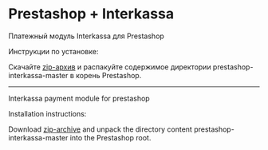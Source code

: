 Prestashop + Interkassa
=====================

Платежный модуль Interkassa для Prestashop

Инструкции по установке:

Скачайте [zip-архив](https://github.com/logical-and/prestashop-interkassa/archive/master.zip) и распакуйте содержимое директории prestashop-interkassa-master в корень Prestashop.

---

Interkassa payment module for prestashop

Installation instructions:

Download [zip-archive](https://github.com/logical-and/prestashop-interkassa/archive/master.zip) and unpack the directory content prestashop-interkassa-master into the Prestashop root.
